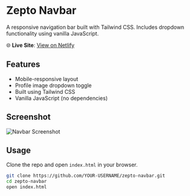 # Zepto Navbar

A responsive navigation bar built with Tailwind CSS. Includes dropdown functionality using vanilla JavaScript.

🌐 **Live Site**: [View on Netlify](https://eloquent-chebakia-ca619c.netlify.app/)

## Features

- Mobile-responsive layout
- Profile image dropdown toggle
- Built using Tailwind CSS
- Vanilla JavaScript (no dependencies)

## Screenshot

![Navbar Screenshot](https://zeptoapps.com/cdn/shop/files/Zepto-logo.png?v=1659417999&width=230)

## Usage

Clone the repo and open `index.html` in your browser.

```bash
git clone https://github.com/YOUR-USERNAME/zepto-navbar.git
cd zepto-navbar
open index.html

